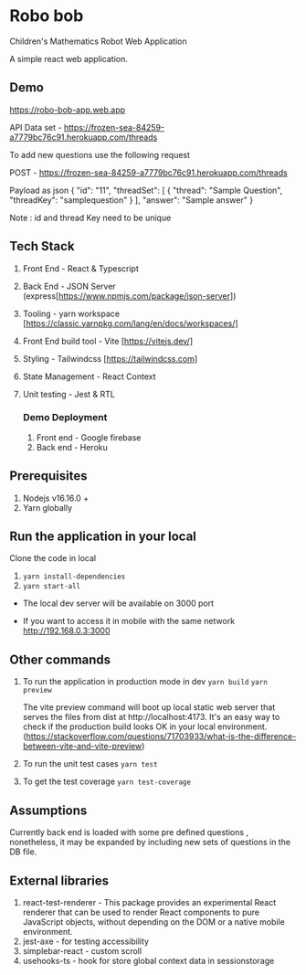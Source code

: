 # Robo bob
Children's Mathematics Robot Web Application

A simple react web application.

## Demo
https://robo-bob-app.web.app

API Data set - https://frozen-sea-84259-a7779bc76c91.herokuapp.com/threads

To add new questions use the following request 

POST - https://frozen-sea-84259-a7779bc76c91.herokuapp.com/threads

Payload as json 
{
    "id": "11",
    "threadSet": [
      {
        "thread": "Sample Question",
        "threadKey": "samplequestion"
      }
    ],
    "answer": "Sample answer"
}

Note : id and thread Key need to be unique

## Tech Stack
1. Front End - React & Typescript
2. Back End - JSON Server (express[https://www.npmjs.com/package/json-server])
3. Tooling - yarn workspace  [https://classic.yarnpkg.com/lang/en/docs/workspaces/]
4. Front End build tool - Vite [https://vitejs.dev/]
5. Styling - Tailwindcss [https://tailwindcss.com]
6. State Management - React Context
7. Unit testing - Jest & RTL

   ### Demo Deployment
   1. Front end - Google firebase
   2. Back end - Heroku

## Prerequisites
1. Nodejs v16.16.0 +
2. Yarn globally

## Run the application in your local
Clone the code in local

1. `yarn install-dependencies`
2. `yarn start-all`

- The local dev server will be available on 3000 port

- If you want to access it in mobile with the same network http://192.168.0.3:3000

## Other commands
1. To run the application in production mode in dev
   `yarn build`
   `yarn preview`

   The vite preview command will boot up local static web server that serves the files from dist at http://localhost:4173. It's an easy way to check if the production build looks OK in your local environment. (https://stackoverflow.com/questions/71703933/what-is-the-difference-between-vite-and-vite-preview)

2. To run the unit test cases
   `yarn test`

3. To get the test coverage
   `yarn test-coverage`

## Assumptions
Currently back end is loaded with some pre defined questions , nonetheless, it may be expanded by including new sets of questions in the DB file.

## External libraries
1. react-test-renderer - This package provides an experimental React renderer that can be used to render React components to pure JavaScript objects, without depending on the DOM or a native mobile environment.
2. jest-axe - for testing accessibility
3. simplebar-react - custom scroll
4. usehooks-ts - hook for store global context data in sessionstorage



